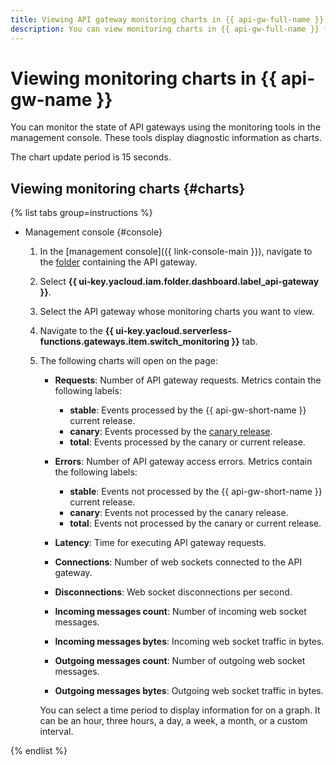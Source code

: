 ```yaml
---
title: Viewing API gateway monitoring charts in {{ api-gw-full-name }}
description: You can view monitoring charts in {{ api-gw-full-name }} for such metrics as the number of API gateway requests, number of API gateway access errors, and the time for executing API gateway requests. To view the chart, click {{ api-gw-name }} in the folder with the API gateway you want to get details about. In the window that opens, select the API gateway for which you want to view monitoring charts.
---
```


# Viewing monitoring charts in {{ api-gw-name }}

You can monitor the state of API gateways using the monitoring tools in the management console. These tools display diagnostic information as charts.

The chart update period is 15 seconds.

## Viewing monitoring charts {#charts}

{% list tabs group=instructions %}

- Management console {#console}

    1. In the [management console]({{ link-console-main }}), navigate to the [folder](../../resource-manager/concepts/resources-hierarchy.md#folder) containing the API gateway. 
    1. Select **{{ ui-key.yacloud.iam.folder.dashboard.label_api-gateway }}**.
    1. Select the API gateway whose monitoring charts you want to view.
    1. Navigate to the **{{ ui-key.yacloud.serverless-functions.gateways.item.switch_monitoring }}** tab.
    1. The following charts will open on the page:

        * **Requests**: Number of API gateway requests. Metrics contain the following labels:
            * **stable**: Events processed by the {{ api-gw-short-name }} current release. 
            * **canary**: Events processed by the [canary release](../concepts/extensions/canary.md).
            * **total**: Events processed by the canary or current release.
        * **Errors**: Number of API gateway access errors. Metrics contain the following labels:
            * **stable**: Events not processed by the {{ api-gw-short-name }} current release. 
            * **canary**: Events not processed by the canary release.
            * **total**: Events not processed by the canary or current release.
        * **Latency**: Time for executing API gateway requests.

        * **Connections**: Number of web sockets connected to the API gateway.

        * **Disconnections**: Web socket disconnections per second.

        * **Incoming messages count**: Number of incoming web socket messages.

        * **Incoming messages bytes**: Incoming web socket traffic in bytes.

        * **Outgoing messages count**: Number of outgoing web socket messages.

        * **Outgoing messages bytes**: Outgoing web socket traffic in bytes.

    	You can select a time period to display information for on a graph. It can be an hour, three hours, a day, a week, a month, or a custom interval.

{% endlist %}

